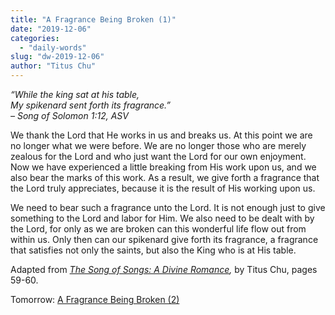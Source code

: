 ```yaml
---
title: "A Fragrance Being Broken (1)"
date: "2019-12-06"
categories: 
  - "daily-words"
slug: "dw-2019-12-06"
author: "Titus Chu"
---
```


_“While the king sat at his table,_  
_My spikenard sent forth its fragrance.”_  
_– Song of Solomon 1:12, ASV_

We thank the Lord that He works in us and breaks us. At this point we are no longer what we were before. We are no longer those who are merely zealous for the Lord and who just want the Lord for our own enjoyment. Now we have experienced a little breaking from His work upon us, and we also bear the marks of this work. As a result, we give forth a fragrance that the Lord truly appreciates, because it is the result of His working upon us.

We need to bear such a fragrance unto the Lord. It is not enough just to give something to the Lord and labor for Him. We also need to be dealt with by the Lord, for only as we are broken can this wonderful life flow out from within us. Only then can our spikenard give forth its fragrance, a fragrance that satisfies not only the saints, but also the King who is at His table.

Adapted from _[The Song of Songs: A Divine Romance](/song-of-songs-dr "Go to the listing for this book."),_ by Titus Chu, pages 59-60.

Tomorrow: [A Fragrance Being Broken (2)](/dw-2019-12-07)
